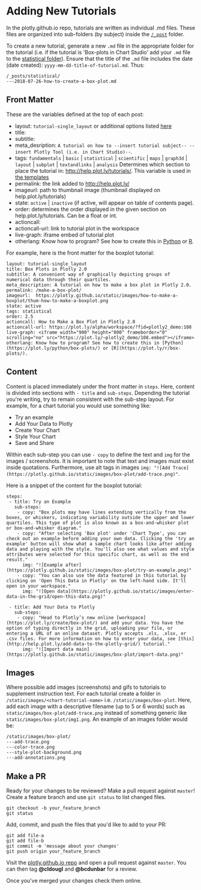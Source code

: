 # Adding New Tutorials

In the plotly.github.io repo, tutorials are written as individual .md files. These files are organized into sub-folders (by subject) inside the [`/_post`]( https://github.com/plotly/plotly.github.io/tree/master/_posts) folder.

To create a new tutorial, generate a new `.md` file in the appropriate folder for the tutorial (i.e. if the tutorial is 'Box-plots in Chart Studio' add your `.md` file to the [statistical folder](https://github.com/plotly/plotly.github.io/tree/master/_posts/statistical)).
Ensure that the title of the `.md` file includes the date (date created): `yyyy-mm-dd-title-of-tutorial.md`. Thus:

```
/_posts/statistical/
---2018-07-26-how-to-create-a-box-plot.md
```

## Front Matter
These are the variables defined at the top of each post:

- layout: `tutorial-single_layout` or additional options listed [here](https://github.com/plotly/plotly.github.io/tree/master/_layouts)
- title:
- subtitle:
- meta_desription: `A tutorial on how to --insert tutorial subject-- --insert Plotly Tool (i.e. in Chart Studio)--`.
- tags: `fundamentals` | `basic` | `statistical` | `scientific` | `maps` | `graph3d` | `layout` | `subplot` | `textandlinks` | `analysis`
  Determines which section to place the tutorial in: http://help.plot.ly/tutorials/. This variable is used in [the templates](https://github.com/plotly/plotly.github.io/blob/master/_layouts/tutorials.html#L58)
- permalink: the link added to http://help.plot.ly/
- imageurl: path to thumbnail image (thumbnail displayed on help.plot.ly/tutorials)
- state: `active` | `inactive` (if active, will appear on table of contents page).
- order: determines the order displayed in the given section on help.plot.ly/tutorials. Can be a float or int.
- actioncall:
- actioncall-url: link to tutorial plot in the workspace
- live-graph: iframe embed of tutorial plot
- otherlang: Know how to program? See how to create this in [Python](https://plot.ly/python/applicable-python-doc/) or [R](https://plot.ly/r/applicable-r-doc/).

For example, here is the front matter for the boxplot tutorial:
```
layout: tutorial-single_layout
title: Box Plots in Plotly 2.0
subtitle: A convenient way of graphically depicting groups of numerical data through their quartiles.
meta_description: A tutorial on how to make a box plot in Plotly 2.0.
permalink: /make-a-box-plot/
imageurl:  https://plotly.github.io/static/images/how-to-make-a-boxplot/thum-how-to-make-a-boxplot.png
state: active
tags: statistical
order: 2.5
actioncall: How to Make a Box Plot in Plotly 2.0
actioncall-url: https://plot.ly/alpha/workspace/?fid=plotly2_demo:108
live-graph: <iframe width="900" height="800" frameborder="0" scrolling="no" src="https://plot.ly/~plotly2_demo/108.embed"></iframe>
otherlang: Know how to program? See how to create this in [Python](https://plot.ly/python/box-plots/) or [R](https://plot.ly/r/box-plots/).
```

## Content
Content is placed immediately under the front matter in `steps`. Here, content is divided into sections with `- title` and `sub-steps`. Depending the tutorial you're writing, try to remain consistent with the sub-step layout. For example, for a chart tutorial you would use something like:

- Try an example
- Add Your Data to Plotly
- Create Your Chart
- Style Your Chart
- Save and Share

Within each sub-step you can use `- copy` to define the text and `img` for the images / screenshots. It is important to note that text and images must exist inside quotations. Furthermore, use alt tags in images `img: "![Add Trace](https://plotly.github.io/static/images/box-plot/add-trace.png)"`.

Here is a snippet of the content for the boxplot tutorial:

```
steps:
 - title: Try an Example
   sub-steps:
    - copy: "Box plots may have lines extending vertically from the boxes, or whiskers, indicating variability outside the upper and lower quartiles. This type of plot is also known as a box-and-whisker plot or box-and-whisker diagram."
    - copy: "After selecting 'Box plot' under 'Chart Type', you can check out an example before adding your own data. Clicking the 'try an example' button will show what a sample chart looks like after adding data and playing with the style. You'll also see what values and style attributes were selected for this specific chart, as well as the end result."
      img: "![Example after](https://plotly.github.io/static/images/box-plot/try-an-example.png)"
    - copy: "You can also use the data featured in this tutorial by clicking on 'Open This Data in Plotly' on the left-hand side. It'll open in your workspace."
      img: "![Open data](https://plotly.github.io/static/images/enter-data-in-the-grid/open-this-data.png)"

 - title: Add Your Data to Plotly
   sub-steps:
    - copy: "Head to Plotly’s new online [workspace](https://plot.ly/create/box-plot/) and add your data. You have the option of typing directly in the grid, uploading your file, or entering a URL of an online dataset. Plotly accepts .xls, .xlsx, or .csv files. For more information on how to enter your data, see [this](http://help.plot.ly/add-data-to-the-plotly-grid/) tutorial."
      img: "![Import data main](https://plotly.github.io/static/images/box-plot/import-data.png)"
```

## Images

Where possible add images (screenshots) and gifs to tutorials to supplement instruction text. For each tutorial create a folder in `/static/images/<chart-tutorial-name>` i.e. `/static/images/box-plot`. Here, add each image with a descriptive filename (up to 5 or 6 words) such as `static/images/box-plot/add-trace.png` instead of something generic like  `static/images/box-plot/img1.png`. An example of an images folder would be:

```
/static/images/box-plot/
---add-trace.png
---color-trace.png
---style-plot-background.png
---add-annotations.png
```

## Make a PR

Ready for your changes to be reviewed? Make a pull request against `master`!
Create a feature branch and use `git status` to list changed files.
```
git checkout -b your_feature_branch
git status
```
Add, commit, and push the files that you'd like to add to your PR:
```
git add file-a
git add file-b
git commit -m 'message about your changes'
git push origin your_feature_branch
```
Visit the [plotly.github.io repo](https://github.com/plotly/plotly.github.io) and open a pull request against `master`. You can then tag **@cldougl** and **@bcdunbar** for a review.

Once you've merged your changes check them online.
